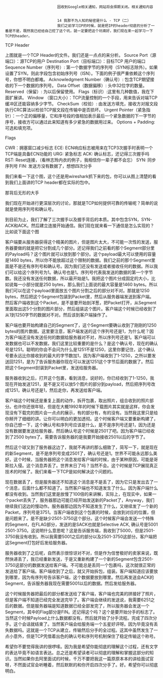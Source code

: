 
                            
                            因收到Google相关通知，网站将会择期关闭。相关通知内容
                            
                            
                            14 我那不为人知的秘密是什么 - TCP（二）
                            我们之前学习IP的时候，就是把IP的header彻底的分析了一番是不是，既然我已经给自己挖了这个坑，就一定要把这个坑填好，我们现在来一起学习一下TCP的header。

TCP Header



上图就是一个TCP Header的文件。我们还是一点点的来分析。 Source Port（源端口）：源TCP的用户 Destination Port（目标端口）：目标TCP 用户的端口 Sequence Number（序列号）: 第一个数据字节的序列号（SYN标志除外）。如果设置了SYN，则此字段包含初始序列号（ISN）。下面的例子很严重依赖这个序列号，你想不明白都难。 Acknowledgment Number（确认号）: 包含TCP期望接收的下一个数据的序列号。 Data Offset（数据偏移）: 头中32位字的数量。 Reserved（保留）: 为以后保留使用。 Flags（标识）:这里有几种数值，我在下面扩展讲。 Window （窗口大小）：TCP流量控制的一个手段，用来告诉对端TCP缓冲区还能容纳多少字节。 CheckSum（校验）: 由发送方填充，接收方对报文段执行CRC算法以检验TCP报文段在传输中是否损坏。 Urgent Pointer（紧急指针）：一个正的偏移量，它和序号段的值相加表示最后一个紧急数据的下一字节的序号，接收方可以通过此来知道有多少紧急的数据用过来。 Options + Padding:可选和填充项。

Flags

CWR：拥塞窗口减少标志 ECE: ECN响应标志被用来在TCP3次握手时表明一个TCP端是具备ECN功能的 URG: 紧急标志 ACK: 确认标志，还记得三次握手吗 RST: Reset连接，（看林志玲内衣的例子，我相信你一辈子都不会忘） SYN: 同步序列号 FIN: 发送方没有数据了，想想四次分手



我们来看一下这个图，这个还是用wireshark抓下来的包，你可以从图上清楚的看到我们上面讲的TCP header都在实际的包中。

那背后无形的大手

我们现在开始进行更深层次的讨论，那就是TCP如何提供可靠的传输呢？简单的说就是使用序列号和确认号。

到目前为止，我们了解了三次握手以及握手背后的本质。其中包含SYN，SYN-ACK和ACK。然后建立连接开始通信。我们现在就来看一下通信是怎么实现的？比如说下面这个图 

客户端要从服务器获得这个精美的图片，但是图片太大，不可能一次性的发送，服务器要做的就是把它分割成几个部分。还记得我们之前看的那个Segment部分里的Payload吗？这个图片就可以放到那个部分。这个payload最大可以使用的容量是1460 bytes，所以你不能放超过这个限制的数据。我们之前的那个Segment里面是不是还有序列号和确认号。因为我们还没有发送或者接收任何的数据。所以我们可以给这个序列号为1。确认号也是1。序列号代表我发送的数据的第一个字节数。我还没有发送任何数据，所以最开始是1。我把这个图片分成固定的大小，比如说每一小部分就是250 bytes，那么我们上面说的最大容量是1460 bytes。所以我们可以在这个payload里面放五个图片分割之后的部分对不对。那就是1250 bytes，然后把这个Segment包装到Packet里，然后从服务器端发送到客户端。 然后客户端收到这个Packet，是不是要开始剖洋葱，把Packet打开，从Segment里面取出这5个分割的图片部分，然后组装这个图片。客户端这个时候已经收到了从1到1250字节的数据对不对。然后该到客户端操作了。

客户端也要开始构建自己的Segment了，这个Segment要确认收到了刚刚的1250 bytes的图片数据。这里要注意，客户端发送的这个序列号还是1，为什么呢？因为客户端还没有发送任何的数据给服务器对不对，所以序列号还是1。客户端可以发数据也可以不发数据，我们这里比较重要的是什么？是这个确认号，现在的确认号是1251。聪明的你会不会问为什么是1251不是1250，这里你要记住，这个确认号要永远比你接收到的最大的字节数加1，因为客户端收到了1-1250，之所以要发送回1251，是为了告诉服务器你现在可以发送1251这个字节后面的数据了。然后把这个Segment封装到Packet里，发送给服务器。

服务器收到之后，打开这个包裹，看到消息，说好的，你已经收到了1-1250，我现在开始发送1251，是不是又可以放5个图片的部分到payload，然后把序列号改成1251，确认号还是1，然后走你，再发送给客户端。

客户端这个时候还是重复上面的动作，拆开包裹，取出照片，组合收到的照片部分。也许你还很年轻，但是在大概1992年的时候下载图片其实就是这样，你会发现没有下载完的图片会一点点的展示，有的部分有，有的没有。当然我这里只是给你掰开了细细的讲。让你可以明白的更加透彻。这个时候客户端又要重新构建了，你自己想一下，这个确认号和序列号应该是什么，是不是序列号还是1，因为还是没有数据要发送给服务器，然后确认号这个时候是2501了吧。因为客户端已经收到了2500 bytes了。需要告诉服务器的是我要开始接收2501以后的字节了。

然后这个球又到了服务器这边了，我就不再讲的那么细致了，简写一下，就是现在的新Segment，是不是序列号变成2501了，确认号还是1。世界不可能永远那么美好。这个时候，当服务器把这个消息发给客户端的时候，由于某种原因，可能是哥斯拉入侵。这个消息弄丢了。世界末日了吗？当然不会。这个时候是TCP展现真正技术的时候了。我们来看一下TCP是如何解决这个问题的。

现在数据丢了，但是服务器还不知道这个消息是不是丢了，因为它只是发出去了一个消息，后面什么都不知道了。当然客户端也不知道发生了什么。因为客户端什么都没有收到。当然我们这里是放慢了100倍的来讲解，实际上，在现实中，如果一个packet丢失了，服务器那边可能已经开始发送新的Packet了，Anyway，我们继续我们这边的慢动作。服务器那边因为不知道发生了什么，又继续发了一个新的Packet，序列号是3751。当客户端收到这个包裹的时候，会放到对应的位置，但是问题来了。是不是缺少2501-3750这个部分。这个时候客户端会发送一个特殊的Segment，在FLAG部分，发送的是SACK也就是Selective ACK, 确认号是5001 2501-3750。这说明什么意思呢？这是告诉服务端，我收到了5000，但是2501-3750我没有收到。所以我需要5001之后的部分以及2501-3750这部分。客户端把这Segment打包好后发给服务器。

服务器收到了之后呢，自然表示很惊讶对不对，但是作为信誉极好的卖家来说，既然快递丢了，我已经重新发送，于是又重新构建了一个新的Segment包含2501-3750这部分的数据发送给客户端。不可能总是丢同一个包裹吗，这次就很正常的发送给了客户端。客户端收到了之后，就又开始拆包，组装。客户端知道应该要放到哪里，因为有序列号告诉客户端，这个数据要放到哪里。然后再发送会ACK的Segment，告诉服务器我现在需要5001以后的数据。然后发给服务器。

这个时候服务器把最后的部分都发送给了客户端，客户端也完美的拼接好了照片，但是客户端不知道已经完全发送完毕了。客户端会继续的发送说，我需要6251之后的数据。但是服务器端是知道数据已经全部发完了，所以服务器会发送一个Segment，其中的Flag部分是FIN。还记得这个吗？这个是要开始分手的标志了。当然这个时候Payload上什么数据都没有。然后就开始了分手流程。完成了四次分手。这个会话就结束了。当然客户端会给服务端一个五星好评呀。因为毕竟没有丢失数据吗。这就是一个TCP从建立，传输然后分手的全过程。这其中虽然发生了一点小意外，但是TCP凭借着出色的确认号和序列号机制保住了稳定传输这个称号。

希望你不要觉得我讲的很啰嗦。因为我是希望你能彻底的理解这个过程，还有文字的表达毕竟不如语言表达。总之还是希望读者可以彻底的理解和掌握这部分的知识。当然如果你去阿里面试的时候，千万不要把我这一篇原原本本的讲给面试官呀，不然面试官会听睡着，然后默默的和你开启四次分手了。好。希望你可以彻底明白。

                        
                        
                            